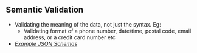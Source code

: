 ## Semantic Validation
- Validating the meaning of the data, not just the syntax. Eg:
  - Validating format of a phone number, date/time, postal code, email address, or a credit card number etc
- *[Example JSON Schemas](ExampleJSONSchemas)*
